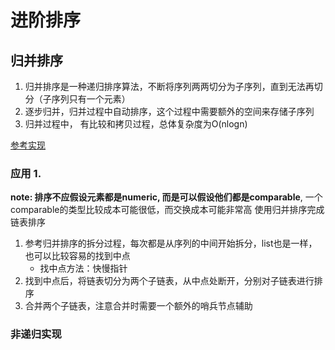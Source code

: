 # 进阶排序

## 归并排序
1. 归并排序是一种递归排序算法，不断将序列两两切分为子序列，直到无法再切分（子序列只有一个元素）
2. 逐步归并，归并过程中自动排序，这个过程中需要额外的空间来存储子序列
3. 归并过程中， 有比较和拷贝过程，总体复杂度为O(nlogn)

[参考实现](https://github.com/feiyangyy/naive_codes/blob/dd568a3c29d66e4719377cb6f779394101bb0997/algorithm/basic_sort.cc#L178)

### 应用 1. 
**note: 排序不应假设元素都是numeric, 而是可以假设他们都是comparable**, 一个comparable的类型比较成本可能很低，而交换成本可能非常高
使用归并排序完成链表排序 
1. 参考归并排序的拆分过程，每次都是从序列的中间开始拆分，list也是一样，也可以比较容易的找到中点
    - 找中点方法：快慢指针
2. 找到中点后，将链表切分为两个子链表，从中点处断开，分别对子链表进行排序
3. 合并两个子链表，注意合并时需要一个额外的哨兵节点辅助

### 非递归实现
